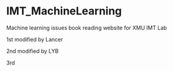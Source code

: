 # IMT_MachineLearning
Machine learning issues book reading website for XMU IMT Lab

1st modified by Lancer

2nd modified by LYB


3rd
